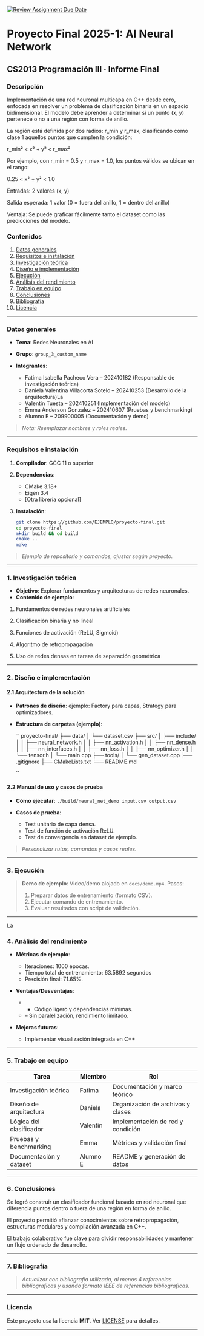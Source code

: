 [![Review Assignment Due Date](https://classroom.github.com/assets/deadline-readme-button-22041afd0340ce965d47ae6ef1cefeee28c7c493a6346c4f15d667ab976d596c.svg)](https://classroom.github.com/a/Lj3YlzJp)
# Proyecto Final 2025-1: AI Neural Network
## **CS2013 Programación III** · Informe Final

### **Descripción**

Implementación de una red neuronal multicapa en C++ desde cero, enfocada en resolver un problema de clasificación binaria en un espacio bidimensional. El modelo debe aprender a determinar si un punto (x, y) pertenece o no a una región con forma de anillo.

La región está definida por dos radios: r_min y r_max, clasificando como clase 1 aquellos puntos que cumplen la condición:

r_min² < x² + y² < r_max²

Por ejemplo, con r_min = 0.5 y r_max = 1.0, los puntos válidos se ubican en el rango:

0.25 < x² + y² < 1.0

Entradas: 2 valores (x, y)

Salida esperada: 1 valor (0 = fuera del anillo, 1 = dentro del anillo)

Ventaja: Se puede graficar fácilmente tanto el dataset como las predicciones del modelo.



### Contenidos

1. [Datos generales](#datos-generales)
2. [Requisitos e instalación](#requisitos-e-instalación)
3. [Investigación teórica](#1-investigación-teórica)
4. [Diseño e implementación](#2-diseño-e-implementación)
5. [Ejecución](#3-ejecución)
6. [Análisis del rendimiento](#4-análisis-del-rendimiento)
7. [Trabajo en equipo](#5-trabajo-en-equipo)
8. [Conclusiones](#6-conclusiones)
9. [Bibliografía](#7-bibliografía)
10. [Licencia](#licencia)
---

### Datos generales

* **Tema**: Redes Neuronales en AI
* **Grupo**: `group_3_custom_name`
* **Integrantes**:

  * Fatima Isabella Pacheco Vera – 202410182 (Responsable de investigación teórica)
  * Daniela Valentina Villacorta Sotelo –  202410253 (Desarrollo de la arquitectura)La 
  * Valentin Tuesta – 202410251 (Implementación del modelo)
  * Emma Anderson Gonzalez  – 202410607 (Pruebas y benchmarking)
  * Alumno E – 209900005 (Documentación y demo)

> *Nota: Reemplazar nombres y roles reales.*

---

### Requisitos e instalación

1. **Compilador**: GCC 11 o superior
2. **Dependencias**:

   * CMake 3.18+
   * Eigen 3.4
   * \[Otra librería opcional]
3. **Instalación**:

   ```bash
   git clone https://github.com/EJEMPLO/proyecto-final.git
   cd proyecto-final
   mkdir build && cd build
   cmake ..
   make
   ```

> *Ejemplo de repositorio y comandos, ajustar según proyecto.*

---

### 1. Investigación teórica

* **Objetivo**: Explorar fundamentos y arquitecturas de redes neuronales.
* **Contenido de ejemplo**:

1. Fundamentos de redes neuronales artificiales

2. Clasificación binaria y no lineal

3. Funciones de activación (ReLU, Sigmoid)

4. Algoritmo de retropropagación

5. Uso de redes densas en tareas de separación geométrica

---

### 2. Diseño e implementación

#### 2.1 Arquitectura de la solución

* **Patrones de diseño**: ejemplo: Factory para capas, Strategy para optimizadores.
* **Estructura de carpetas (ejemplo)**:

  ``
proyecto-final/
├── data/
│   └── dataset.csv
├── src/
│   ├── include/
│   │   ├── neural_network.h
│   │   ├── nn_activation.h
│   │   ├── nn_dense.h
│   │   ├── nn_interfaces.h
│   │   ├── nn_loss.h
│   │   ├── nn_optimizer.h
│   │   └── tensor.h
│   └── main.cpp
├── tools/
│   └── gen_dataset.cpp
├── .gitignore
├── CMakeLists.txt
└── README.md

  ``

#### 2.2 Manual de uso y casos de prueba

* **Cómo ejecutar**: `./build/neural_net_demo input.csv output.csv`
* **Casos de prueba**:

  * Test unitario de capa densa.
  * Test de función de activación ReLU.
  * Test de convergencia en dataset de ejemplo.

> *Personalizar rutas, comandos y casos reales.*

---

### 3. Ejecución

> **Demo de ejemplo**: Video/demo alojado en `docs/demo.mp4`.
> Pasos:
>
> 1. Preparar datos de entrenamiento (formato CSV).
> 2. Ejecutar comando de entrenamiento.
> 3. Evaluar resultados con script de validación.

---
La 
### 4. Análisis del rendimiento

* **Métricas de ejemplo**:

  * Iteraciones: 1000 épocas.
  * Tiempo total de entrenamiento: 63.5892 segundos
  * Precisión final: 71.65%.

* **Ventajas/Desventajas**:

  * * Código ligero y dependencias mínimas.
  * – Sin paralelización, rendimiento limitado.

* **Mejoras futuras**:

  * Implementar visualización integrada en C++

---

### 5. Trabajo en equipo

| Tarea                   | Miembro  | Rol                               |
| ----------------------- | -------- | --------------------------------- |
| Investigación teórica   | Fatima   | Documentación y marco teórico     |
| Diseño de arquitectura  | Daniela  | Organización de archivos y clases |
| Lógica del clasificador | Valentin | Implementación de red y condición |
| Pruebas y benchmarking  | Emma     | Métricas y validación final       |
| Documentación y dataset | Alumno E | README y generación de datos      |



---

### 6. Conclusiones

Se logró construir un clasificador funcional basado en red neuronal que diferencia puntos dentro o fuera de una región en forma de anillo.

El proyecto permitió afianzar conocimientos sobre retropropagación, estructuras modulares y compilación avanzada en C++.

El trabajo colaborativo fue clave para dividir responsabilidades y mantener un flujo ordenado de desarrollo.

---

### 7. Bibliografía

> *Actualizar con bibliografia utilizada, al menos 4 referencias bibliograficas y usando formato IEEE de referencias bibliograficas.*

---

### Licencia

Este proyecto usa la licencia **MIT**. Ver [LICENSE](LICENSE) para detalles.

---
